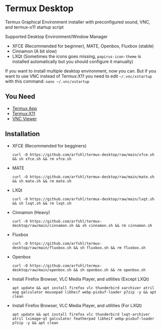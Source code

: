 # Termux Desktop
Termux Graphical Environment installer with preconfigured sound, VNC, and termux-x11 startup script 

Supported Desktop Environment/Window Manager

- XFCE (Recommended for beginner), MATE, Openbox, Fluxbox (stable)
- Cinnamon (A bit slow)
- LXQt (Sometimes the icons goes missing, `papirus-icon-theme` is installed automatically but you should configure it manually)

If you want to install multiple desktop environment, now you can. But if you want to use VNC instead of Termux:X11 you need to edit `~/.vnc/xstartup` with this command: `nano ~/.vnc/xstartup`

## You Need
- [Termux App](https://github.com/termux/termux-app/releases)
- [Termux:X11](https://github.com/termux/termux-x11/releases)
- [VNC Viewer](https://play.google.com/store/apps/details?id=com.realvnc.viewer.android)
## Installation
- XFCE (Recommended for begginers)

      curl -O https://github.com/arfshl/termux-desktop/raw/main/xfce.sh && sh xfce.sh && rm xfce.sh

- MATE
 
      curl -O https://github.com/arfshl/termux-desktop/raw/main/mate.sh && sh mate.sh && rm mate.sh

- LXQt

      curl -O https://github.com/arfshl/termux-desktop/raw/main/lxqt.sh && sh lxqt.sh && rm lxqt.sh

- Cinnamon (Heavy)

      curl -O https://github.com/arfshl/termux-desktop/raw/main/cinnamon.sh && sh cinnamon.sh && rm cinnamon.sh

- Fluxbox

      curl -O https://github.com/arfshl/termux-desktop/raw/main/fluxbox.sh && sh fluxbox.sh && rm fluxbox.sh

- Openbox

      curl -O https://github.com/arfshl/termux-desktop/raw/main/openbox.sh && sh openbox.sh && rm openbox.sh

- Install Firefox Browser, VLC Media Player, and utilities (Except LXQt)
  
      apt update && apt install firefox vlc thunderbird xarchiver atril eog galculator mousepad libheif webp-pixbuf-loader p7zip -y && apt clean
  
- Install Firefox Browser, VLC Media Player, and utilities (For LXQt)
  
      apt update && apt install firefox vlc thunderbird lxqt-archiver atril lximage-qt galculator featherpad libheif webp-pixbuf-loader p7zip -y && apt clean
